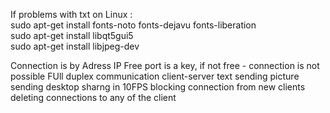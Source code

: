 If problems with txt on Linux :  
  sudo apt-get install fonts-noto fonts-dejavu fonts-liberation  
  sudo apt-get install libqt5gui5    
  sudo apt-get install libjpeg-dev
  
  Connection is by Adress IP
  Free port is a key, if not free - connection is not possible
  FUll duplex communication client-server
  text sending
  picture sending
  desktop sharng in 10FPS
  blocking connection from new clients
  deleting connections to any of the client
  
